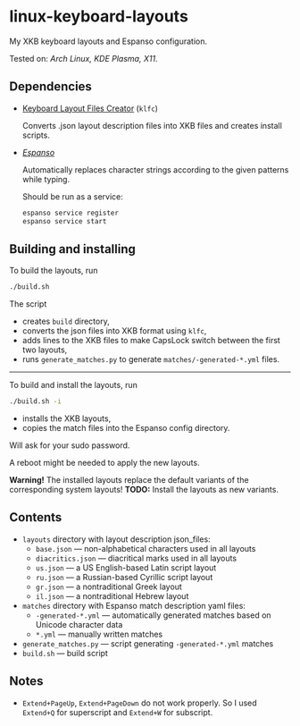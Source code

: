 # linux-keyboard-layouts

My XKB keyboard layouts and Espanso configuration.

Tested on: _Arch Linux, KDE Plasma, X11_.


## Dependencies

- [Keyboard Layout Files Creator](https://github.com/39aldo39/klfc) (`klfc`)
  
  Converts .json layout description files into XKB files and creates install scripts.

- [_Espanso_](https://espanso.org)
  
  Automatically replaces character strings according to the given patterns while typing.
  
  Should be run as a service:
  ``` bash
  espanso service register
  espanso service start
  ```

## Building and installing

To build the layouts, run
``` bash
./build.sh
```
The script
- creates `build` directory,
- converts the json files into XKB format using `klfc`,
- adds lines to the XKB files to make CapsLock switch between the first two layouts,
- runs `generate_matches.py` to generate `matches/-generated-*.yml` files.

---

To build and install the layouts, run
``` bash
./build.sh -i
```
- installs the XKB layouts,
- copies the match files into the Espanso config directory.

Will ask for your sudo password.

A reboot might be needed to apply the new layouts.

**Warning!** The installed layouts replace the default variants of the corresponding system layouts!
**TODO:** Install the layouts as new variants.


## Contents

- `layouts` directory with layout description json_files:
  - `base.json` — non-alphabetical characters used in all layouts
  - `diacritics.json` — diacritical marks used in all layouts
  - `us.json` — a US English-based Latin script layout
  - `ru.json` — a Russian-based Cyrillic script layout
  - `gr.json` — a nontraditional Greek layout
  - `il.json` — a nontraditional Hebrew layout
- `matches` directory with Espanso match description yaml files:
  - `-generated-*.yml` — automatically generated matches based on Unicode character data
  - `*.yml` — manually written matches
- `generate_matches.py` — script generating `-generated-*.yml` matches
- `build.sh` — build script


## Notes

- `Extend+PageUp`, `Extend+PageDown` do not work properly. So I used `Extend+Q` for superscript and `Extend+W` for subscript.

